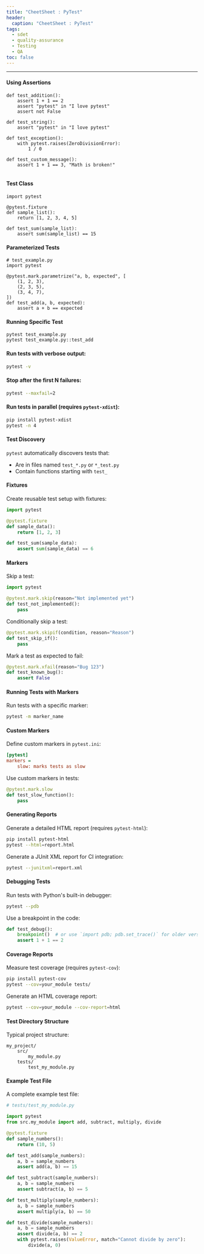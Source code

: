 ```yaml
---
title: "CheetSheet : PyTest"
header:
  caption: "CheetSheet : PyTest"
tags:
  - sdet
  - quality-assurance
  - Testing
  - QA
toc: false  
---
```

---
#### Using Assertions
```
def test_addition():
    assert 1 + 1 == 2
    assert "pytest" in "I love pytest"
    assert not False

def test_string():
    assert "pytest" in "I love pytest"

def test_exception():
    with pytest.raises(ZeroDivisionError):
        1 / 0

def test_custom_message():
    assert 1 + 1 == 3, "Math is broken!"
    
```
#### Test Class
```
import pytest

@pytest.fixture
def sample_list():
    return [1, 2, 3, 4, 5]

def test_sum(sample_list):
    assert sum(sample_list) == 15
```

#### Parameterized Tests
```
# test_example.py
import pytest

@pytest.mark.parametrize("a, b, expected", [
    (1, 2, 3),
    (2, 3, 5),
    (3, 4, 7),
])
def test_add(a, b, expected):
    assert a + b == expected
```

#### Running Specific Test
```
pytest test_example.py
pytest test_example.py::test_add
```

#### Run tests with verbose output:
```bash
pytest -v
```

#### Stop after the first N failures:
```bash
pytest --maxfail=2
```

#### Run tests in parallel (requires `pytest-xdist`):
```bash
pip install pytest-xdist
pytest -n 4
```

#### Test Discovery

`pytest` automatically discovers tests that:
- Are in files named `test_*.py` or `*_test.py`
- Contain functions starting with `test_`


#### Fixtures

Create reusable test setup with fixtures:

```python
import pytest

@pytest.fixture
def sample_data():
    return [1, 2, 3]

def test_sum(sample_data):
    assert sum(sample_data) == 6
```

#### Markers

Skip a test:
```python
import pytest

@pytest.mark.skip(reason="Not implemented yet")
def test_not_implemented():
    pass
```

Conditionally skip a test:
```python
@pytest.mark.skipif(condition, reason="Reason")
def test_skip_if():
    pass
```

Mark a test as expected to fail:
```python
@pytest.mark.xfail(reason="Bug 123")
def test_known_bug():
    assert False
```

#### Running Tests with Markers

Run tests with a specific marker:
```bash
pytest -m marker_name
```

#### Custom Markers

Define custom markers in `pytest.ini`:
```ini
[pytest]
markers =
    slow: marks tests as slow
```

Use custom markers in tests:
```python
@pytest.mark.slow
def test_slow_function():
    pass
```

#### Generating Reports

Generate a detailed HTML report (requires `pytest-html`):
```bash
pip install pytest-html
pytest --html=report.html
```

Generate a JUnit XML report for CI integration:
```bash
pytest --junitxml=report.xml
```

#### Debugging Tests

Run tests with Python's built-in debugger:
```bash
pytest --pdb
```

Use a breakpoint in the code:
```python
def test_debug():
    breakpoint()  # or use `import pdb; pdb.set_trace()` for older versions
    assert 1 + 1 == 2
```

#### Coverage Reports

Measure test coverage (requires `pytest-cov`):
```bash
pip install pytest-cov
pytest --cov=your_module tests/
```

Generate an HTML coverage report:
```bash
pytest --cov=your_module --cov-report=html
```

#### Test Directory Structure

Typical project structure:
```
my_project/
    src/
        my_module.py
    tests/
        test_my_module.py
```

#### Example Test File

A complete example test file:

```python
# tests/test_my_module.py

import pytest
from src.my_module import add, subtract, multiply, divide

@pytest.fixture
def sample_numbers():
    return (10, 5)

def test_add(sample_numbers):
    a, b = sample_numbers
    assert add(a, b) == 15

def test_subtract(sample_numbers):
    a, b = sample_numbers
    assert subtract(a, b) == 5

def test_multiply(sample_numbers):
    a, b = sample_numbers
    assert multiply(a, b) == 50

def test_divide(sample_numbers):
    a, b = sample_numbers
    assert divide(a, b) == 2
    with pytest.raises(ValueError, match="Cannot divide by zero"):
        divide(a, 0)
```